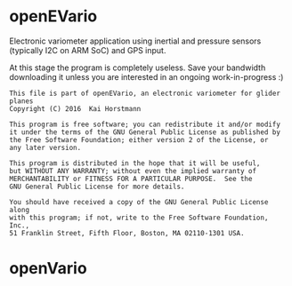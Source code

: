 # openEVario
Electronic variometer application using inertial and pressure sensors (typically I2C on ARM SoC) and GPS input. 

At this stage the program is completely useless.
Save your bandwidth downloading it unless you are interested in an ongoing work-in-progress :)

    This file is part of openEVario, an electronic variometer for glider planes
    Copyright (C) 2016  Kai Horstmann

    This program is free software; you can redistribute it and/or modify
    it under the terms of the GNU General Public License as published by
    the Free Software Foundation; either version 2 of the License, or
    any later version.

    This program is distributed in the hope that it will be useful,
    but WITHOUT ANY WARRANTY; without even the implied warranty of
    MERCHANTABILITY or FITNESS FOR A PARTICULAR PURPOSE.  See the
    GNU General Public License for more details.

    You should have received a copy of the GNU General Public License along
    with this program; if not, write to the Free Software Foundation, Inc.,
    51 Franklin Street, Fifth Floor, Boston, MA 02110-1301 USA.
# openVario
